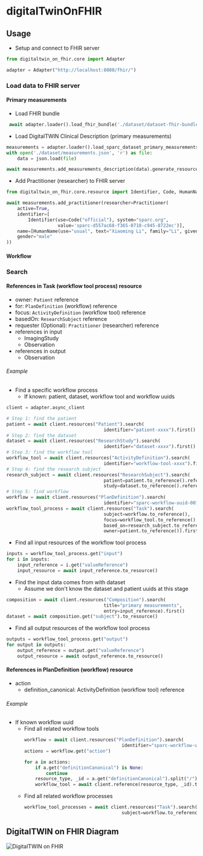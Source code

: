 # digitalTwinOnFHIR

## Usage

- Setup and connect to FHIR server

```python
from digitaltwin_on_fhir.core import Adapter

adapter = Adapter("http://localhost:8080/fhir/")
```

### Load data to FHIR server

#### Primary measurements

- Load FHIR bundle
```python
 await adapter.loader().load_fhir_bundle('./dataset/dataset-fhir-bundles')
```
- Load DigitalTWIN Clinical Description (primary measurements)
```python
measurements = adapter.loader().load_sparc_dataset_primary_measurements()
with open('./dataset/measurements.json', 'r') as file:
    data = json.load(file)

await measurements.add_measurements_description(data).generate_resources()
```
- Add Practitioner (researcher) to FHIR server

```python
from digitaltwin_on_fhir.core.resource import Identifier, Code, HumanName, Practitioner

await measurements.add_practitioner(researcher=Practitioner(
    active=True,
    identifier=[
        Identifier(use=Code("official"), system="sparc.org",
                   value='sparc-d557ac68-f365-0718-c945-8722ec')],
    name=[HumanName(use="usual", text="Xiaoming Li", family="Li", given=["Xiaoming"])],
    gender="male"
))
```

#### Workflow

### Search
#### References in Task (workflow tool process) resource
- owner: `Patient` reference
- for: `PlanDefinition` (workflow) reference
- focus: `ActivityDefinition` (workflow tool) reference
- basedOn: `ResearchSubject` reference
- requester (Optional): `Practitioner` (researcher) reference
- references in input
  - ImagingStudy
  - Observation
- references in output
  - Observation

###### Example

- Find a specific workflow process
  - If known: patient, dataset, workflow tool and workflow uuids

```python
client = adapter.async_client

# Step 1: find the patient
patient = await client.resources("Patient").search(
                                    identifier="patient-xxxx").first()
# Step 2: find the dataset
dataset = await client.resources("ResearchStudy").search(
                                    identifier="dataset-xxxx").first()
# Step 3: find the workflow tool
workflow_tool = await client.resources("ActivityDefinition").search(
                                    identifier="workflow-tool-xxxx").first()
# Step 4: find the research subject
research_subject = await client.resources("ResearchSubject").search(
                                    patient=patient.to_reference().reference,
                                    study=dataset.to_reference().reference).first()
# Step 5: find workflow
workflow = await client.resources("PlanDefinition").search(
                                    identifier="sparc-workflow-uuid-001").first()
workflow_tool_process = await client.resources("Task").search(
                                    subject=workflow.to_reference(),
                                    focus=workflow_tool.to_reference(),
                                    based_on=research_subject.to_reference(),
                                    owner=patient.to_reference()).first()
```
- Find all input resources of the workflow tool process
```python
inputs = workflow_tool_process.get("input")
for i in inputs:
    input_reference = i.get("valueReference")
    input_resource = await input_reference.to_resource()
```
- Find the input data comes from with dataset
  - Assume we don't know the dataset and patient uuids at this stage
```python
composition = await client.resources("Composition").search(
                                    title="primary measurements", 
                                    entry=input_reference).first()
dataset = await composition.get("subject").to_resource()
```

- Find all output resources of the workflow tool process
```python
outputs = workflow_tool_process.get("output")
for output in outputs:
    output_reference = output.get("valueReference")
    output_resource = await output_reference.to_resource()
```

#### References in PlanDefinition (workflow) resource
- action
  - definition_canonical: ActivityDefinition (workflow tool) reference

###### Example
- If known workflow uuid
  - Find all related workflow tools
    ```python
    workflow = await client.resources("PlanDefinition").search(
                                        identifier="sparc-workflow-uuid-001").first()
    actions = workflow.get("action")
    
    for a in actions:
        if a.get("definitionCanonical") is None:
            continue
        resource_type, _id = a.get("definitionCanonical").split("/")
        workflow_tool = await client.reference(resource_type, _id).to_resource()
    ```
  - Find all related workflow processes
    ```python
    workflow_tool_processes = await client.resources("Task").search(
                                        subject=workflow.to_reference()).fetch_all()
    ```

## DigitalTWIN on FHIR Diagram
![DigitalTWIN on FHIR](https://copper3d-brids.github.io/ehr-docs/fhir/03-roadmap/v1.0.1.png)